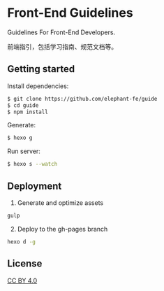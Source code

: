 # Front-End Guidelines

Guidelines For Front-End Developers.

前端指引，包括学习指南、规范文档等。

## Getting started

Install dependencies:

``` bash
$ git clone https://github.com/elephant-fe/guide
$ cd guide
$ npm install
```

Generate:

``` bash
$ hexo g
```

Run server:

``` bash
$ hexo s --watch
```

## Deployment

1. Generate and optimize assets

  ```bash
  gulp
  ```

2. Deploy to the gh-pages branch

  ```bash
  hexo d -g
  ```

## License

[CC BY 4.0](http://creativecommons.org/licenses/by/4.0/)
